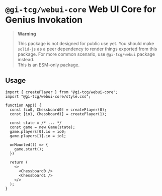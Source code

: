 # `@gi-tcg/webui-core` Web UI Core for Genius Invokation

> **Warning**
>
> This package is not designed for public use yet. You should make `solid-js` as a peer dependency to render things exported from this package. For more common scenario, use `@gi-tcg/webui` package instead.  
> This is an ESM-only package.

## Usage

```tsx
import { createPlayer } from "@gi-tcg/webui-core";
import "@gi-tcg/webui-core/style.css";

function App() {
  const [io0, Chessboard0] = createPlayer(0);
  const [io1, Chessboard1] = createPlayer(1);

  const state = /* ... */
  const game = new Game(state);
  game.players[0].io = io0;
  game.players[1].io = io1;
  
  onMounted(() => {
    game.start();
  })

  return (
    <>
      <Chessboard0 />
      <Chessboard1 />
    </>
  );
}
```
